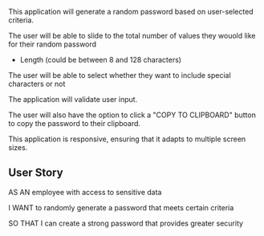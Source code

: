 This application will generate a random password based on user-selected criteria. 

The user will be able to slide to the total number of values they wouold like for their random password 

* Length (could be between 8 and 128 characters)

The user will be able to select whether they want to include special characters or not



The application will validate user input.

The user will also have the option to click a "COPY TO CLIPBOARD" button to copy the password to their clipboard.

This application is responsive, ensuring that it adapts to multiple screen sizes.

## User Story

AS AN employee with access to sensitive data

I WANT to randomly generate a password that meets certain criteria

SO THAT I can create a strong password that provides greater security

